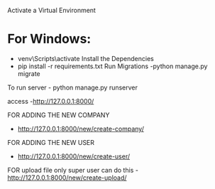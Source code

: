 



Activate a Virtual Environment
   # For Windows:
   - venv\Scripts\activate
Install the Dependencies
   - pip install -r requirements.txt
Run Migrations
   -python manage.py migrate

To run server
    - python manage.py runserver

access 
  -http://127.0.0.1:8000/


FOR ADDING THE NEW COMPANY
 - http://127.0.0.1:8000/new/create-company/

FOR ADDING THE NEW USER 
 - http://127.0.0.1:8000/new/create-user/
   
FOR upload file  only super user can do this 
 -http://127.0.0.1:8000/new/create-upload/
  
